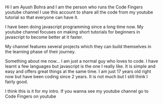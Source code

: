 Hi I am Ayush Bohra and I am the person who runs the Code Fingers youtube channel
I use this account to share all the code from my
youtube tutorial so that everyone can have it.

I have been doing javascript programming since a long time now.
My youtube channel focuses on making short tutorials for beginners
in javascript to become better at it faster.

My channel features several projects which they can build themselves
in the learning phase of their journey.

Something about me now...
I am just a normal guy who loves to code.
I have learnt a few languages but javascript is the one I
really like. It is simple and easy and offers great things
at the same time.
I am just 17 years old right now but have been coding since
2 years. It is not much but I still think I fairly good.

I think this is it for my intro.
If you wanna see my youtube channel go to Code Fingers on youtube

<!---
CodeFingers809/CodeFingers809 is a ✨ special ✨ repository because its `README.md` (this file) appears on your GitHub profile.
You can click the Preview link to take a look at your changes.
--->
